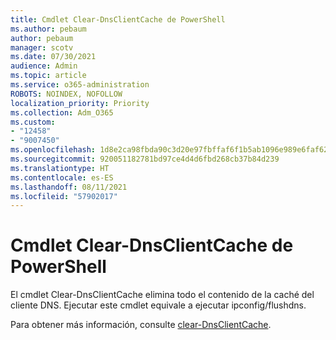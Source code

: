 ```yaml
---
title: Cmdlet Clear-DnsClientCache de PowerShell
ms.author: pebaum
author: pebaum
manager: scotv
ms.date: 07/30/2021
audience: Admin
ms.topic: article
ms.service: o365-administration
ROBOTS: NOINDEX, NOFOLLOW
localization_priority: Priority
ms.collection: Adm_O365
ms.custom:
- "12458"
- "9007450"
ms.openlocfilehash: 1d8e2ca98fbda90c3d20e97fbffaf6f1b5ab1096e989e6faf62a1ecd95b1ce9b
ms.sourcegitcommit: 920051182781bd97ce4d4d6fbd268cb37b84d239
ms.translationtype: HT
ms.contentlocale: es-ES
ms.lasthandoff: 08/11/2021
ms.locfileid: "57902017"
---
```

# <a name="powershell-clear-dnsclientcache-cmdlet"></a>Cmdlet Clear-DnsClientCache de PowerShell

El cmdlet Clear-DnsClientCache elimina todo el contenido de la caché del cliente DNS. Ejecutar este cmdlet equivale a ejecutar ipconfig/flushdns.

Para obtener más información, consulte [clear-DnsClientCache](https://docs.microsoft.com/powershell/module/dnsclient/clear-dnsclientcache?view=windowsserver2019-ps).